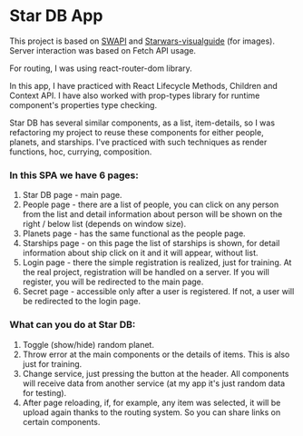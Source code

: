 # Star DB App

  This project is based on [SWAPI](https://swapi.dev/) and [Starwars-visualguide](https://starwars-visualguide.com
  ) (for images). Server interaction was based on Fetch API usage.

  For routing, I was using react-router-dom library.

  In this app, I have practiced with React Lifecycle Methods, Children and Context API. I have also worked with prop-types 
library for runtime component's properties type checking.

  Star DB has several similar components, as a list, item-details, so I was refactoring my project to reuse
these components for either people, planets, and starships. I've practiced with such techniques as render functions, hoc, 
currying, composition.

### In this SPA we have 6 pages:
  1. Star DB page - main page.
  2. People page - there are a list of people, you can click on any person from the list and detail information about
     person will be shown on the right / below list (depends on window size).
  3. Planets page - has the same functional as the people page.
  4. Starships page - on this page the list of starships is shown, for detail information about ship click on it and
     it will appear, without list.
  5. Login page - there the simple registration is realized, just for training. At the real project, registration will
     be handled on a server. If you will register, you will be redirected to the main page.
  6. Secret page - accessible only after a user is registered. If not, a user will be redirected to the login page.
 
### What can you do at Star DB:
   1. Toggle (show/hide) random planet.
   2. Throw error at the main components or the details of items. This is also just for training.
   3. Change service, just pressing the button at the header. All components will receive data from another service
      (at my app it's just random data for testing).
   4. After page reloading, if, for example, any item was selected, it will be upload again thanks to the
      routing system. So you can share links on certain components.
